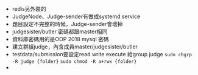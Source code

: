 - redis另外裝的
- JudgeNode、Judge-sender有做成systemd service
- 題目設定不完整的時候，Judge-sender會壞掉
- judgesister/butler 密碼都跟master相同
- 資料庫密碼用的是OOP 2018 mysql 密碼
- 建立群組judge，內含成員master/judgesister/butler
- testdata/submission要設定read write execute 給group judge
    `sudo chgrp -R judge {folder}`
    `sudo chmod -R a+rwx {folder}`
- 